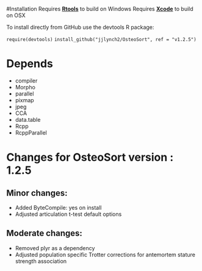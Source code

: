 #Installation
Requires [**Rtools**](https://cran.r-project.org/bin/windows/Rtools/) to build on Windows
Requires [**Xcode**](https://developer.apple.com/xcode/) to build on OSX

To install directly from GitHub use the devtools R package:

`require(devtools)`
`install_github("jjlynch2/OsteoSort", ref = "v1.2.5")`

# Depends
* compiler
* Morpho
* parallel
* pixmap
* jpeg
* CCA
* data.table
* Rcpp
* RcppParallel

# Changes for OsteoSort version : 1.2.5

## Minor changes:
* Added ByteCompile: yes on install
* Adjusted articulation t-test default options

## Moderate changes:
* Removed plyr as a dependency
* Adjusted population specific Trotter corrections for antemortem stature strength association

